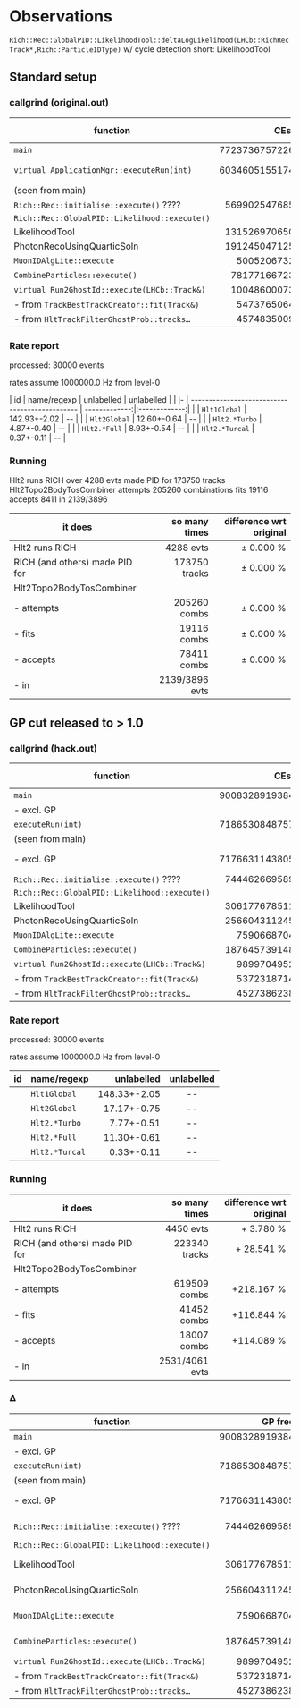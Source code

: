 # Observations

`Rich::Rec::GlobalPID::LikelihoodTool::deltaLogLikelihood(LHCb::RichRecTrack*,Rich::ParticleIDType)`
w/ cycle detection
short: LikelihoodTool

## Standard setup

### callgrind (original.out)

| function                                       |     CEst       |  % of `executeRun` |
| ---------------------------------------------- | --------------:| ------------------:|
| `main`                                         | 7723736757226  |       n/a          |
| `virtual ApplicationMgr::executeRun(int)`      | 6034605155174  |      100.000 %     |
|   (seen from main)                             |                |                    |
| `Rich::Rec::initialise::execute()` ????        |  569902547685  |                    |
| `Rich::Rec::GlobalPID::Likelihood::execute()`  |                |                    |
| LikelihoodTool                                 |  131526970650  |        2.180 %     |
| PhotonRecoUsingQuarticSoln                     |  191245047125  |        3.169 %     |
| `MuonIDAlgLite::execute`                       |    5005206732  |                    |
| `CombineParticles::execute()`                  |   78177166723  |        1.295 %     |
| `virtual Run2GhostId::execute(LHCb::Track&)`   |   10048600073  |        0.167 %     |
|   - from `TrackBestTrackCreator::fit(Track&)`  |    5473765064  |        0.091 %     |
|   - from `HltTrackFilterGhostProb::tracks…`    |    4574835009  |        0.076 %     |

### Rate report

processed: 30000 events

rates assume 1000000.0 Hz from level-0

| id | name/regexp                                    |  unlabelled   |  unlabelled   |
| j- | ---------------------------------------------- | -------------:|:-------------:|
|    | `Hlt1Global`                                   | 142.93+-2.02  |  --           |
|    | `Hlt2Global`                                   | 12.60+-0.64   |  --           |
|    | `Hlt2.*Turbo`                                  | 4.87+-0.40    |  --           |
|    | `Hlt2.*Full`                                   | 8.93+-0.54    |  --           |
|    | `Hlt2.*Turcal`                                 | 0.37+-0.11    |  --           |


### Running

Hlt2 runs RICH over 4288 evts
made PID for 173750 tracks
Hlt2Topo2BodyTosCombiner
attempts 205260 combinations
fits 19116
accepts 8411
in 2139/3896

| it does                         |  so many times   | difference wrt original  |
| ------------------------------- | ----------------:| ------------------------:|
| Hlt2 runs RICH                  |    4288 evts     |       ±  0.000 %         |
| RICH (and others)  made PID for |   173750 tracks  |       ±  0.000 %         |
| Hlt2Topo2BodyTosCombiner        |                  |                          |
|  - attempts                     |  205260 combs    |       ±  0.000 %         |
|  - fits                         |   19116 combs    |       ±  0.000 %         |
|  - accepts                      |   78411 combs    |       ±  0.000 %         |
|  - in                           |   2139/3896 evts |                          |

## GP cut released to > 1.0

### callgrind (hack.out)

| function                                       |     CEst       |  % of `executeRun` |
| ---------------------------------------------- | --------------:| ------------------:|
| `main`                                         | 9008328919384  |       n/a          |
|   - excl. GP                                   |                |                    |
| `executeRun(int)`                              | 7186530848757  |                    |
|   (seen from main)                             |                |                    |
|   - excl. GP                                   | 7176631143805  |      100.000 %     |
| `Rich::Rec::initialise::execute()` ????        |  744462669589  |                    |
| `Rich::Rec::GlobalPID::Likelihood::execute()`  |                |                    |
| LikelihoodTool                                 |  306177678511  |        4.266 %     |
| PhotonRecoUsingQuarticSoln                     |  256604311245  |        3.576 %     |
| `MuonIDAlgLite::execute`                       |    7590668704  |                    |
| `CombineParticles::execute()`                  |  187645739148  |        2.611 %     |
| `virtual Run2GhostId::execute(LHCb::Track&)`   |    9899704952  |                    |
|   - from `TrackBestTrackCreator::fit(Track&)`  |    5372318714  |                    |
|   - from `HltTrackFilterGhostProb::tracks…`    |    4527386238  |                    |

### Rate report

processed: 30000 events

rates assume 1000000.0 Hz from level-0

| id | name/regexp                                    |  unlabelled   |  unlabelled   |
|  - | ---------------------------------------------- | -------------:|:-------------:|
|    | `Hlt1Global`                                   | 148.33+-2.05  |  --           |
|    | `Hlt2Global`                                   | 17.17+-0.75   |  --           |
|    | `Hlt2.*Turbo`                                  | 7.77+-0.51    |  --           |
|    | `Hlt2.*Full`                                   | 11.30+-0.61   |  --           |
|    | `Hlt2.*Turcal`                                 | 0.33+-0.11    |  --           |

### Running

| it does                         |  so many times   | difference wrt original  |
| ------------------------------- | ----------------:| ------------------------:|
| Hlt2 runs RICH                  |    4450 evts     |       +  3.780 %         |
| RICH (and others)  made PID for |   223340 tracks  |       + 28.541 %         |
| Hlt2Topo2BodyTosCombiner        |                  |                          |
|  - attempts                     |  619509 combs    |       +218.167 %         |
|  - fits                         |   41452 combs    |       +116.844 %         |
|  - accepts                      |   18007 combs    |       +114.089 %         |
|  - in                           |   2531/4061 evts |                          |



### Δ

| function                                       |  GP free       | function                                       | with GP        |    reduction       |
| ---------------------------------------------- | --------------:| ---------------------------------------------- | --------------:| ------------------:|
| `main`                                         | 9008328919384  | `main`                                         | 7723736757226  |       n/a          |
|   - excl. GP                                   |                |                                                |                |                    |
| `executeRun(int)`                              | 7186530848757  | `virtual ApplicationMgr::executeRun(int)`      | 6034605155174  |                    |
|   (seen from main)                             |                |   (seen from main)                             |                |                    |
|   - excl. GP                                   | 7176631143805  |                                                |                |    - 15.913 %      |
| `Rich::Rec::initialise::execute()` ????        |  744462669589  | `Rich::Rec::initialise::execute()` ????        |  569902547685  |    - 23.448 %      |
| `Rich::Rec::GlobalPID::Likelihood::execute()`  |                | `Rich::Rec::GlobalPID::Likelihood::execute()`  |                |                    |
| LikelihoodTool                                 |  306177678511  | LikelihoodTool                                 |  131526970650  |    - 57.042 %      |
| PhotonRecoUsingQuarticSoln                     |  256604311245  | PhotonRecoUsingQuarticSoln                     |  191245047125  |    - 25.471 %      |
| `MuonIDAlgLite::execute`                       |    7590668704  | `MuonIDAlgLite::execute`                       |    5005206732  |    - 34.061 %      |
| `CombineParticles::execute()`                  |  187645739148  | `CombineParticles::execute()`                  |   78177166723  |    - 58.338 %      |
| `virtual Run2GhostId::execute(LHCb::Track&)`   |    9899704952  | `virtual Run2GhostId::execute(LHCb::Track&)`   |   10048600073  |                    |
|   - from `TrackBestTrackCreator::fit(Track&)`  |    5372318714  |   - from `TrackBestTrackCreator::fit(Track&)`  |    5473765064  |                    |
|   - from `HltTrackFilterGhostProb::tracks…`    |    4527386238  |   - from `HltTrackFilterGhostProb::tracks…`    |    4574835009  |                    |
